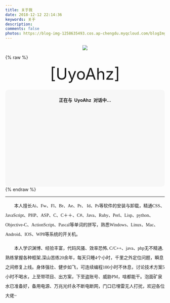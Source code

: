 ```yaml
---
title: 关于我
date: 2018-12-12 22:14:36
keywords: 关于
description: 
comments: false
photos: https://blog-img-1258635493.cos.ap-chengdu.myqcloud.com/blogImg/img/banner/20210606154950.jpg
---
```


<!-- <script src="https://cdn.jsdelivr.net/gh/wallleap/cdn/js/sakura.js"></script> -->
<!-- <script src="https://cdn.jsdelivr.net/gh/wallleap/cdn/js/xuehuapiaoluo.js"></script> -->
<center>
<img src="https://blog-img-1258635493.cos.ap-chengdu.myqcloud.com/cdn/img/banner/wsfw.jpg"/>
</center>



{% raw %}
<!-- 因为vue和botui更新导至bug,现将对话移至js下的botui中配置 -->

<div class="entry-content">
   
  <div class="moe-mashiro" style="text-align:center; font-size: 50px; margin-bottom: 20px;">[UyoAhz]</div>
  <div id="hello-mashiro" class="popcontainer" style="min-height: 300px; padding: 2px 6px 4px; background-color: rgba(242, 242, 242, 0.5); border-radius: 10px;">
    <center>
    <p>
    </p>
    <h4>
    正在与&nbsp;<ruby>
    UyoAhz&nbsp;<rp>
    （</rp>
    <rp>
    ）</rp>
    </ruby>
    对话中...</h4>
    <p>
    </p>
    </center>
    <bot-ui></botui>
  </div>
</div>
<script src="/js/botui.js"></script>
<script>
bot_ui_ini()
</script>
{% endraw %}

---

<p style="text-indent:2em;line-height: 30px;font-family: fantasy"> 本人擅长Ai、Fw、Fl、Br、Ae、Pr、 Id、Ps等软件的安装与卸载，精通CSS、JavaScript、PHP、ASP、C、C＋＋、C#、Java、Ruby、Perl、Lisp、python、Objective-C、ActionScript、Pascal等单词的拼写，熟悉Windows、Linux、Mac、Android、IOS、WP8等系统的开关机。</p>


<p style="text-indent:2em;line-height: 30px;font-family: fantasy"> 本人学识渊博、经验丰富，代码风骚、效率恐怖, C/C++、java、php无不精通,熟练掌握各种框架,深山苦练20余年，每天只睡4个小时，千里之外定位问题，瞬息之间修复上线。身体强壮、健步如飞，可连续编程100小时不休息，讨论技术方案5小时不喝水，上至带项目、出方案，下至盗账号、威胁PM，啥都能干。泡面矿泉水已准备好，备用电源、万兆光纤永不断电断网，门口已埋雷无人打扰，欢迎各位大佬~</p>
